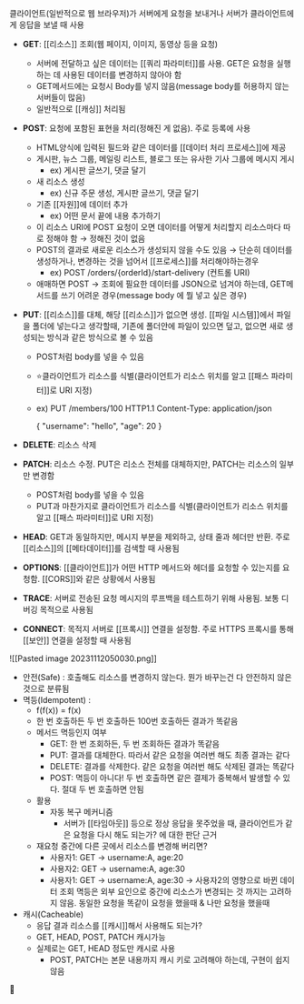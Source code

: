 클라이언트(일반적으로 웹 브라우저)가 서버에게 요청을 보내거나 서버가 클라이언트에게 응답을 보낼 때 사용

- **GET**: [[리소스]] 조회(웹 페이지, 이미지, 동영상 등을 요청)
	- 서버에 전달하고 싶은 데이터는 [[쿼리 파라미터]]를 사용. GET은 요청을 실행하는 데 사용된 데이터를 변경하지 않아야 함
	- GET메서드에는 요청시 Body를 넣지 않음(message body를 허용하지 않는 서버들이 많음)
	- 일반적으로 [[캐싱]] 처리됨
    
- **POST**: 요청에 포함된 표현을 처리(정해진 게 없음). 주로 등록에 사용
	- HTML양식에 입력된 필드와 같은 데이터를 [[데이터 처리 프로세스]]에 제공
	- 게시판, 뉴스 그룹, 메일링 리스트, 블로그 또는 유사한 기사 그룹에 메시지 게시
		- ex) 게시판 글쓰기, 댓글 달기
	- 새 리소스 생성
		- ex) 신규 주문 생성, 게시판 글쓰기, 댓글 달기
	- 기존 [[자원]]에 데이터 추가
		- ex) 어떤 문서 끝에 내용 추가하기
	- 이 리소스 URI에 POST 요청이 오면 데이터를 어떻게 처리할지 리소스마다 따로 정해야 함 → 정해진 것이 없음
	- POST의 결과로 새로운 리소스가 생성되지 않을 수도 있음 → 단순히 데이터를 생성하거나, 변경하는 것을 넘어서 [[프로세스]]를 처리해야하는경우
		- ex) POST /orders/{orderId}/start-delivery (컨트롤 URI)
	- 애매하면 POST → 조회에 필요한 데이터를 JSON으로 넘겨야 하는데, GET메서드를 쓰기 어려운 경우(message body 에 뭘 넣고 싶은 경우)
    
- **PUT**: [[리소스]]를 대체, 해당 [[리소스]]가 없으면 생성. [[파일 시스템]]에서 파일을 폴더에 넣는다고 생각할때, 기존에 폴더안에 파일이 있으면 덮고, 없으면 새로 생성되는 방식과 같은 방식으로 볼 수 있음
	- POST처럼 body를 넣을 수 있음
	- ⭐️클라이언트가 리소스를 식별(클라이언트가 리소스 위치를 알고 [[패스 파라미터]]로 URI 지정)
	- ex) PUT /members/100 HTTP1.1
	  Content-Type: application/json
	  
	  {
		  "username": "hello",
		  "age": 20
	  }
	  
- **DELETE**: 리소스 삭제
    
- **PATCH**: 리소스 수정. PUT은 리소스 전체를 대체하지만, PATCH는 리소스의 일부만 변경함
	- POST처럼 body를 넣을 수 있음
	- PUT과 마찬가지로 클라이언트가 리소스를 식별(클라이언트가 리소스 위치를 알고 [[패스 파라미터]]로 URI 지정)
    
- **HEAD**: GET과 동일하지만, 메시지 부분을 제외하고, 상태 줄과 헤더만 반환. 주로 [[리소스]]의 [[메타데이터]]를 검색할 때 사용됨
    
- **OPTIONS**: [[클라이언트]]가 어떤 HTTP 메서드와 헤더를 요청할 수 있는지를 요청함. [[CORS]]와 같은 상황에서 사용됨
    
- **TRACE**: 서버로 전송된 요청 메시지의 루프백을 테스트하기 위해 사용됨. 보통 디버깅 목적으로 사용됨
    
- **CONNECT**: 목적지 서버로 [[프록시]] 연결을 설정함. 주로 HTTPS 프록시를 통해 [[보안]] 연결을 설정할 때 사용됨


![[Pasted image 20231112050030.png]]

- 안전(Safe) : 호출해도 리소스를 변경하지 않는다. 뭔가 바꾸는건 다 안전하지 않은것으로 분류됨
- 멱등(Idempotent) : 
	- f(f(x)) = f(x)
	- 한 번 호출하든 두 번 호출하든 100번 호출하든 결과가 똑같음
	- 메서드 멱등인지 여부
		- GET: 한 번 조회하든, 두 번 조회하든 결과가 똑같음
		- PUT: 결과를 대체한다. 따라서 같은 요청을 여러번 해도 최종 결과는 같다
		- DELETE: 결과를 삭제한다. 같은 요청을 여러번 해도 삭제된 결과는 똑같다
		- POST: 멱등이 아니다! 두 번 호출하면 같은 결제가 중복해서 발생할 수 있다. 절대 두 번 호출하면 안됨
	- 활용
		- 자동 복구 메커니즘
			- 서버가 [[타임아웃]] 등으로 정상 응답을 못주었을 때, 클라이언트가 같은 요청을 다시 해도 되는가? 에 대한 판단 근거
	- 재요청 중간에 다른 곳에서 리소스를 변경해 버리면?
		- 사용자1: GET → username:A, age:20
		- 사용자2: GET → username:A, age:30
		- 사용자1: GET → username:A, age:30 → 사용자2의 영향으로 바뀐 데이터 조회
		  멱등은 외부 요인으로 중간에 리소스가 변경되는 것 까지는 고려하지 않음. 동일한 요청을 똑같이 요청을 했을때 & 나만 요청을 했을때
- 캐시(Cacheable)
	- 응답 결과 리소스를 [[캐시]]해서 사용해도 되는가?
	- GET, HEAD, POST, PATCH 캐시가능
	- 실제로는 GET, HEAD 정도만 캐시로 사용
		- POST, PATCH는 본문 내용까지 캐시 키로 고려해야 하는데, 구현이 쉽지 않음















